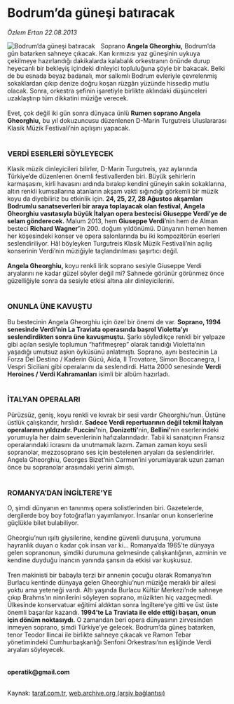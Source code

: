 # Bodrum’da güneşi batıracak

*Özlem Ertan 22.08.2013*

<div class="yazi"><img align="left" alt="Bodrum’da güneşi batıracak" border="0" src="http://www.taraf.com.tr/fotoraflar/makaleler/bodrum-da-gunesi-batiracak_6397_orijinal.jpg" style="border-right-width:10px; border-color:#FFFFFF"/>Soprano <strong>Angela Gheorghiu,</strong> Bodrum’da gün batarken sahneye çıkacak. Kan kırmızısı yaz güneşinin uykuya çekilmeye hazırlandığı dakikalarda kalabalık orkestranın önünde durup heyecanlı bir bekleyiş içindeki dinleyici topluluğuna şöyle bir bakacak. Belki de bu esnada beyaz badanalı, mor salkımlı Bodrum evleriyle çevrelenmiş sokaklardan çıkıp denize doğru koşan rüzgârı yüzünde hissedip mutlu olacak. Sonra, orkestra şefinin işaretiyle birlikte aklındaki düşünceleri uzaklaştırıp tüm dikkatini müziğe verecek.<br/><br/>Evet, çok değil iki gün sonra dünyaca ünlü <strong>Rumen soprano Angela Gheorghiu,</strong> bu yıl dokuzuncusu düzenlenen D-Marin Turgutreis Uluslararası Klasik Müzik Festivali’nin açılışını yapacak.<br/><br/>
<h3>VERDİ ESERLERİ SÖYLEYECEK</h3>Klasik müzik dinleyicileri bilirler, D-Marin Turgutreis, yaz aylarında Türkiye’de düzenlenen önemli festivallerden biri. Büyük şehirlerin karmaşasını, kirli havasını ardında bırakıp kendini güneyin sakin sokaklarına, altın renkli kumsallarına atanların akşam vakti sığındığı görkemli bir müzik koyu da diyebiliriz bu etkinlik için. <strong>24, 25, 27, 28 Ağustos akşamları Bodrumlu sanatseverleri bir araya toplayacak olan festival, Angela Gheorghiu vasıtasıyla büyük İtalyan opera bestecisi Giuseppe Verdi’ye de selam gönderecek.</strong> Malum 2013, hem<strong> Giuseppe Verdi</strong>’nin hem de Alman besteci <strong>Richard Wagner’</strong>in 200. doğum yıldönümü. Dünyanın hemen hemen her köşesindeki konser ve opera salonlarında bu iki kompozitörün eserleri seslendiriliyor. Hâl böyleyken Turgutreis Klasik Müzik Festivali’nin açılış konserinin Verdi’nin müziğiyle taçlandırılması şaşırtıcı değil.<br/><br/><strong>Angela Gheorghiu,</strong> koyu renkli lirik soprano sesiyle Giuseppe Verdi aryalarını ne kadar güzel söyler değil mi? Sahnede görünür görünmez önce güzelliğiyle sonra da sesiyle etkisi altına alır dinleyicilerini.<br/><br/>
<h3>ONUNLA ÜNE KAVUŞTU</h3>Bu bestecinin Angela Gheorghiu için özel bir önemi de var. <strong>Soprano, 1994 senesinde Verdi’nin La Traviata operasında başrol Violetta’yı seslendirdikten sonra üne kavuşmuştu.</strong> Şarkı söyledikçe renkli bir yelpaze gibi açılan sesiyle toplumun “hafifmeşrep” olarak tanıdığı Violetta’nın yaşadığı umutsuz aşkın öyküsünü anlatmıştı. Soprano, aynı bestecinin La Forza Del Destino / Kaderin Gücü, Aida, Il Trovatore, Simon Boccanegra, I Vespri Siciliani gibi operalarını da seslendirdi. Hatta 2000 senesinde <strong>Verdi Heroines / Verdi Kahramanları</strong> isimli bir albüm hazırladı.<br/><br/>
<h3>İTALYAN OPERALARI</h3>Pürüzsüz, geniş, koyu renkli ve kıvrak bir sesi vardır Gheorghiu’nun. Üstüne üstlük çalışkandır, hırslıdır. <strong>Sadece Verdi repertuarının değil tekmil İtalyan operalarının yıldızıdır. Puccini’</strong>nin, <strong>Donizetti’</strong>nin, <strong>Bellini’</strong>nin eserlerindeki yorumuyla her daim sevenlerinin hafızalarındadır. Tabii ki sanatçının Fransız operalarındaki icrasını da unutmamak lazım. Zaman zaman koyu sesli sopranolar, mezzosoprano ses için bestelenen aryaları da seslendirirler. Angela Gheorghiu, Georges Bizet’nin Carmen’ini yorumlayarak uzun zaman önce bu sopranolar arasındaki yerini almıştı.<br/><br/>
<h3>ROMANYA’DAN İNGİLTERE’YE</h3>O, şimdi dünyanın en tanınmış opera solistlerinden biri. Gazetelerde, dergilerde boy boy fotoğrafları yayımlanıyor. İnsanlar onun konserlerine güçlükle bilet bulabiliyor.<br/><br/>Gheorgiu’nun ışıltı giysilerine, kendine güvenli duruşuna, yorumuna hayranlık duyan o kadar çok insan var ki... Romanya’da 1965’te dünyaya gelen sopranonun, şimdiki durumuna gelmesinde çalışkanlığının, azminin ve kendine duyduğu inancın yanında şansın da etkisi var kuşkusuz.<br/><br/>Tren makinisti bir babayla terzi bir annenin çocuğu olarak Romanya’nın Burlacu kentinde dünyaya gelen Gheorghiu’nun müziğe meraklı bir ailesi yoktu ama yeteneği vardı. Altı yaşında Burlacu Kültür Merkezi’nde sahneye çıkıp Brahms’ın ninnilerini söyleyen soprano, müzikten hiç vazgeçmedi. Ülkesinde konservatuar eğitimi aldıktan sonra İngiltere’ye gitti ve üst üste önemli başarılar kazandı. <strong>1994’te La Traviata ile elde ettiği başarı, onun için dönüm noktasıydı.</strong> O zamandan beri opera dünyasının zirvesinden inmeyen soprano, şimdi Türkiye’ye gelecek. Bodrum’da güneş batarken, tenor Teodor Ilincai ile birlikte sahneye çıkacak ve Ramon Tebar yönetimindeki Cumhurbaşkanlığı Senfoni Orkestrası’nın eşliğinde Verdi aryaları söyleyecek.<br/><br/><br/><strong>operatik@gmail.com<br/></strong><br/>
</div>

Kaynak: [taraf.com.tr](http://www.taraf.com.tr:80/ozlem-ertan-3/makale-bodrum-da-gunesi-batiracak.htm), [web.archive.org (arşiv bağlantısı)](http://web.archive.org/web/20130824174710/http://www.taraf.com.tr:80/ozlem-ertan-3/makale-bodrum-da-gunesi-batiracak.htm)
